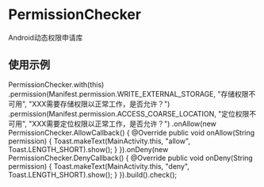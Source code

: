 # PermissionChecker
Android动态权限申请库

## 使用示例
PermissionChecker.with(this)
        .permission(Manifest.permission.WRITE_EXTERNAL_STORAGE, "存储权限不可用", "XXX需要存储权限以正常工作，是否允许？")
        .permission(Manifest.permission.ACCESS_COARSE_LOCATION, "定位权限不可用", "XXX需要定位权限以正常工作，是否允许？")
        .onAllow(new PermissionChecker.AllowCallback() {
            @Override
            public void onAllow(String permission) {
                Toast.makeText(MainActivity.this, "allow", Toast.LENGTH_SHORT).show();
            }
        }).onDeny(new PermissionChecker.DenyCallback() {
    @Override
    public void onDeny(String permission) {
        Toast.makeText(MainActivity.this, "deny", Toast.LENGTH_SHORT).show();
    }
}).build().check();
